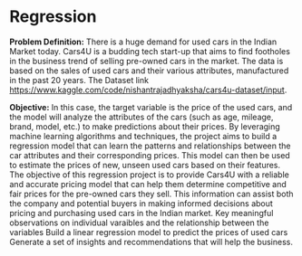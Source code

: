 # Regression
**Problem Definition:**
There is a huge demand for used cars in the Indian Market today. Cars4U is a budding tech start-up that aims to find footholes in the business trend of 
selling pre-owned cars in the market. The data is based on the sales of used cars and their various attributes, 
manufactured in the past 20 years. The Dataset link https://www.kaggle.com/code/nishantrajadhyaksha/cars4u-dataset/input.

**Objective:**
In this case, the target variable is the price of the used cars, and the model will analyze the attributes of the cars (such as age, mileage, brand, model, etc.) to make predictions about their prices. By leveraging machine learning algorithms and techniques, the project aims to build a regression model that can learn the patterns and relationships between the car attributes and their corresponding prices. This model can then be used to estimate the prices of new, unseen used cars based on their features. The objective of this regression project is to provide Cars4U with a reliable and accurate pricing model that can help them determine competitive and fair prices for the pre-owned cars they sell. This information can assist both the company and potential buyers in making informed decisions about pricing and purchasing used cars in the Indian market. Key meaningful observations on individual varaibles and the relationship between the variables Build a linear regression model to predict the prices of used cars Generate a set of insights and recommendations that will help the business.

